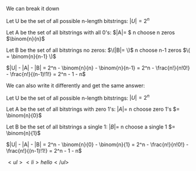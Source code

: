 We can break it down

Let U be the set of all possible n-length bitstrings: $|U|=2^n$

Let A be the set of all bitstrings with all 0's: $|A|= $ n choose n zeros $\binom{n}{n}$

Let B be the set of all bitstrings no zeros: $\(|B|= \)$ n choose n-1 zeros $\( = \binom{n}{n-1} \)$

$|U| - |A| - |B| = 2^n - \binom{n}{n} - \binom{n}{n-1} = 2^n - \frac{n!}{n!0!} - \frac{n!}{(n-1)!1!} = 2^n - 1 - n$

We can also write it differently and get the same answer:

Let U be the set of all possible n-length bitstrings: $|U|=2^n$

Let A be the set of all bitstrings with zero 1's: $|A|=$ n choose zero 1's $= \binom{n}{0}$

Let B be the set of all bitstrings a single 1: $|B|=$ n choose a single 1 $= \binom{n}{1}$

$|U| - |A| - |B| = 2^n - \binom{n}{0} - \binom{n}{1} = 2^n - \frac{n!}{n!0!} - \frac{n!}{(n-1)!1!} = 2^n - 1 - n$

$<ul> <li> hello </ul>$
